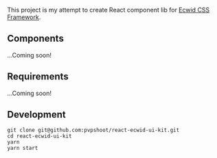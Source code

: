 This project is my attempt to create React component lib for  [Ecwid CSS Framework](https://developers.ecwid.com/ecwid-css-framework/).


## Components
  ...Coming soon!

## Requirements
  ...Coming soon!

## Development

```
git clone git@github.com:pvpshoot/react-ecwid-ui-kit.git
cd react-ecwid-ui-kit
yarn
yarn start
```
